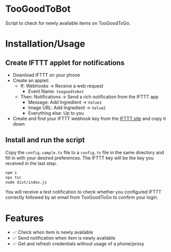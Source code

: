 # TooGoodToBot

Script to check for newly available items on TooGoodToGo.

# Installation/Usage

## Create IFTTT applet for notifications

- Download IFTTT on your phone
- Create an applet:
  - If: Webhooks -> Receive a web request
    - Event Name: `toogoodtobot`
  - Then: Notifications -> Send a rich notification from the IFTTT app
    - Message: Add Ingredient -> `Value1`
    - Image URL: Add Ingredient -> `Value2`
    - Everything else: Up to you
- Create and find your IFTTT webhook key from the [IFTTT site](https://ifttt.com/maker_webhooks) and copy it down

## Install and run the script

Copy the `config.sample.ts` file to a `config.ts` file in the same directory
and fill in with your desired preferences. The IFTTT key will be the key you
received in the last step.

```sh
npm i
npx tsc
node dist/index.js
```

You will receive a test notification to check whether you configured IFTTT
correctly followed by an email from TooGoodToGo to confirm your login.

# Features
- ✅ Check when item is newly available
- ✅ Send notification when item is newly available
- ✅ Get and refresh credentials without usage of a phone/proxy
